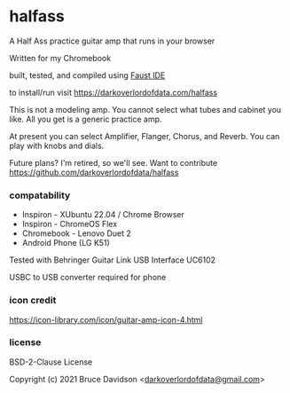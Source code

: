 # halfass

A Half Ass practice guitar amp that runs in your browser

Written for my Chromebook

built, tested, and compiled using [Faust IDE](https://faustide.grame.fr/index.html)

to install/run visit https://darkoverlordofdata.com/halfass

This is not a modeling amp. You cannot select what tubes and cabinet you like. All you get is a generic practice amp.

At present you can select Amplifier, Flanger, Chorus, and Reverb. You can play with knobs and dials.

Future plans? I'm retired, so we'll see. Want to contribute https://github.com/darkoverlordofdata/halfass


### compatability

* Inspiron - XUbuntu 22.04 / Chrome Browser
* Inspiron - ChromeOS Flex 
* Chromebook - Lenovo Duet 2
* Android Phone (LG K51)

Tested with Behringer Guitar Link USB Interface UC6102

USBC to USB converter required for phone

### icon credit

https://icon-library.com/icon/guitar-amp-icon-4.html


### license
BSD-2-Clause License

Copyright (c) 2021 Bruce Davidson &lt;darkoverlordofdata@gmail.com&gt;



